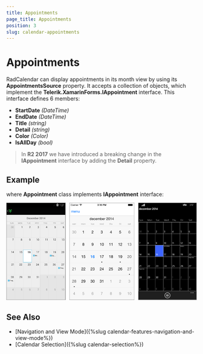 ```yaml
---
title: Appointments
page_title: Appointments
position: 3
slug: calendar-appointments
---
```


# Appointments #

RadCalendar can display appointments in its month view by using its **AppointmentsSource** property. It accepts a collection of objects, which implement the **Telerik.XamarinForms.IAppointment** interface. This interface defines 6 members:

- **StartDate** *(DateTime)*
- **EndDate** *(DateTime)*
- **Title** *(string)*
- **Detail** *(string)*
- **Color** *(Color)*
- **IsAllDay** *(bool)*

> In **R2 2017** we have introduced a breaking change in the **IAppointment** interface by adding the **Detail** property. 

## Example ##

<snippet id='calendar-gettingstarted-appointmentssource-csharp'/>

where **Appointment** class implements **IAppointment** interface:

<snippet id='calendar-getting-started-appointment-class'/>

![Appointments](images/calendar-appointments.png)

## See Also

* [Navigation and View Mode]({%slug calendar-features-navigation-and-view-mode%})
* [Calendar Selection]({%slug calendar-selection%})

